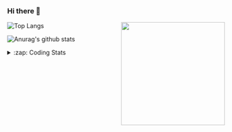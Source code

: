 ### Hi there 👋

<!--
**tao8687/tao8687** is a ✨ _special_ ✨ repository because its `README.md` (this file) appears on your GitHub profile.

Here are some ideas to get you started:

- 🔭 I’m currently working on ...
- 🌱 I’m currently learning ...
- 👯 I’m looking to collaborate on ...
- 🤔 I’m looking for help with ...
- 💬 Ask me about ...
- 📫 How to reach me: ...
- 😄 Pronouns: ...
- ⚡ Fun fact: ...
-->

<img align='right' src="https://media.giphy.com/media/M9gbBd9nbDrOTu1Mqx/giphy.gif" width="240">

  
![Top Langs](https://github-readme-stats.vercel.app/api/top-langs/?username=tao8687&layout=compact&title_color=23238E&text_color=A67D3D)

![Anurag's github stats](https://github-readme-stats.vercel.app/api?username=tao8687&show_icons=true&&text_color=A67D3D&title_color=23238E&show_icons=false&count_private=true&hide=stars)

<details>
  <summary>:zap: Coding Stats</summary>
  <br>
    
<!--START_SECTION:waka-->

```text
From: 31 January 2023 - To: 07 February 2023

C          3 hrs 25 mins   ████████░░░░░░░░░░░░░░░░░   31.37 %
Markdown   2 hrs 44 mins   ██████▒░░░░░░░░░░░░░░░░░░   25.03 %
Python     2 hrs 20 mins   █████▒░░░░░░░░░░░░░░░░░░░   21.43 %
Text       57 mins         ██▒░░░░░░░░░░░░░░░░░░░░░░   08.79 %
Other      53 mins         ██░░░░░░░░░░░░░░░░░░░░░░░   08.13 %
```

<!--END_SECTION:waka-->
</details>

